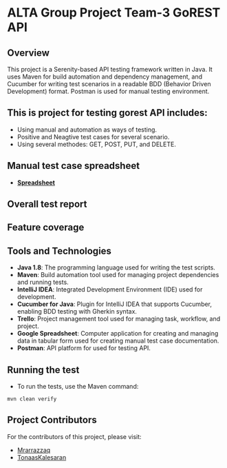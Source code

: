 # ALTA Group Project Team-3 GoREST API

## Overview
This project is a Serenity-based API testing framework written in Java. It uses Maven for build automation and dependency management, and Cucumber for writing test scenarios in a readable BDD (Behavior Driven Development) format. Postman is used for manual testing environment.

## This is project for testing gorest API includes:
* Using manual and automation as ways of testing.
* Positive and Neagtive test cases for several scenario.
* Using several methodes: GET, POST, PUT, and DELETE.

## Manual test case spreadsheet
* **[Spreadsheet](https://docs.google.com/spreadsheets/d/1JxArfXoNR1VYAyAyAseJz_zzaPHjObYQmekzQQtSsSA/edit?gid=1980146847#gid=1980146847)**

## Overall test report

## Feature coverage

## Tools and Technologies
- **Java 1.8**: The programming language used for writing the test scripts.
- **Maven**: Build automation tool used for managing project dependencies and running tests.
- **IntelliJ IDEA**: Integrated Development Environment (IDE) used for development.
- **Cucumber for Java**: Plugin for IntelliJ IDEA that supports Cucumber, enabling BDD testing with Gherkin syntax.
- **Trello**: Project management tool used for managing task, workflow, and project.
- **Google Spreadsheet**: Computer application for creating and managing data in tabular form used for creating manual test case documentation.
- **Postman**: API platform for used for testing API.

## Running the test
* To run the tests, use the Maven command:
```shell
mvn clean verify
```

## Project Contributors
For the contributors of this project, please visit:
* [Mrarrazzaq](https://github.com/Mrarrazzaq)
* [TonaasKalesaran](https://github.com/TonaasKalesaran)
